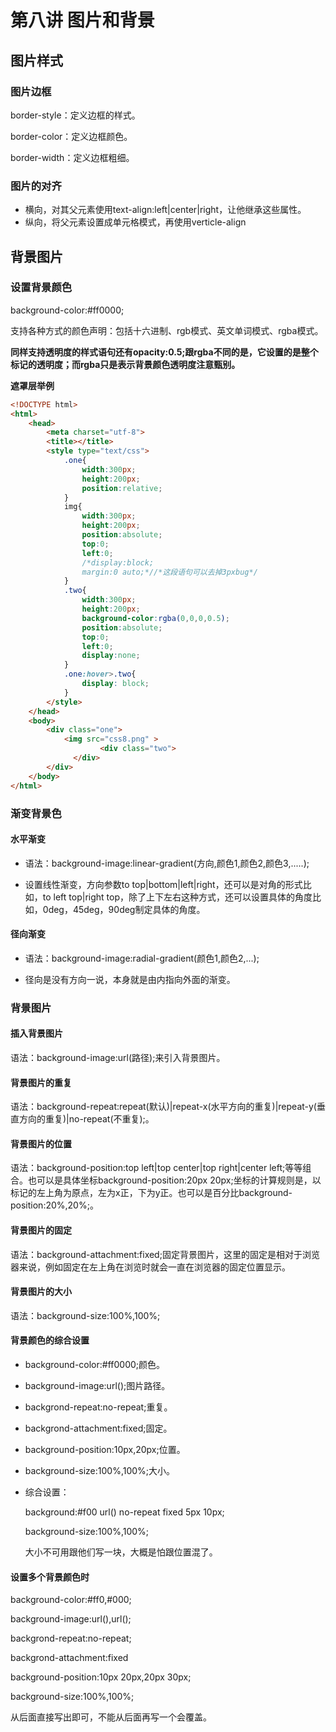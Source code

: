 # 第八讲 图片和背景

## 图片样式

### 图片边框

border-style：定义边框的样式。

border-color：定义边框颜色。

border-width：定义边框粗细。

### 图片的对齐

- 横向，对其父元素使用text-align:left|center|right，让他继承这些属性。
- 纵向，将父元素设置成单元格模式，再使用verticle-align

## 背景图片

### 设置背景颜色

background-color:#ff0000;

支持各种方式的颜色声明：包括十六进制、rgb模式、英文单词模式、rgba模式。

**同样支持透明度的样式语句还有opacity:0.5;跟rgba不同的是，它设置的是整个标记的透明度；而rgba只是表示背景颜色透明度注意甄别。**

**遮罩层举例**

````html
<!DOCTYPE html>
<html>
	<head>
		<meta charset="utf-8">
		<title></title>
		<style type="text/css">
			.one{
				width:300px;
				height:200px;
				position:relative;
			}
			img{
				width:300px;
				height:200px;
				position:absolute;
				top:0;
				left:0;
				/*display:block;
				margin:0 auto;*//*这段语句可以去掉3pxbug*/
			}
			.two{
				width:300px;
				height:200px;
				background-color:rgba(0,0,0,0.5);
				position:absolute;
				top:0;
				left:0;
				display:none;
			}
			.one:hover>.two{
				display: block;
			}
		</style>
	</head>
	<body>
		<div class="one">
			<img src="css8.png" >
                    <div class="two">
		      </div>
		</div>
	</body>
</html>
````

### 渐变背景色

#### 水平渐变

- 语法：background-image:linear-gradient(方向,颜色1,颜色2,颜色3,.....);

- 设置线性渐变，方向参数to top|bottom|left|right，还可以是对角的形式比如，to left top|right top，除了上下左右这种方式，还可以设置具体的角度比如，0deg，45deg，90deg制定具体的角度。

#### 径向渐变

- 语法：background-image:radial-gradient(颜色1,颜色2,...);

- 径向是没有方向一说，本身就是由内指向外面的渐变。

### 背景图片

#### 插入背景图片

语法：background-image:url(路径);来引入背景图片。

#### 背景图片的重复

语法：background-repeat:repeat(默认)|repeat-x(水平方向的重复)|repeat-y(垂直方向的重复)|no-repeat(不重复);。

#### 背景图片的位置

语法：background-position:top left|top center|top right|center left;等等组合。也可以是具体坐标background-position:20px 20px;坐标的计算规则是，以标记的左上角为原点，左为x正，下为y正。也可以是百分比background-position:20%,20%;。

#### 背景图片的固定

语法：background-attachment:fixed;固定背景图片，这里的固定是相对于浏览器来说，例如固定在左上角在浏览时就会一直在浏览器的固定位置显示。

#### 背景图片的大小

语法：background-size:100%,100%;

#### 背景颜色的综合设置

- background-color:#ff0000;颜色。

- background-image:url();图片路径。

- backgrond-repeat:no-repeat;重复。

- backgrond-attachment:fixed;固定。
- background-position:10px,20px;位置。

- background-size:100%,100%;大小。

- 综合设置：

  background:#f00 url() no-repeat fixed 5px 10px;

  background-size:100%,100%;

  大小不可用跟他们写一块，大概是怕跟位置混了。

#### **设置多个背景颜色时**

background-color:#ff0,#000;

background-image:url(),url();

backgrond-repeat:no-repeat;

backgrond-attachment:fixed

background-position:10px 20px,20px 30px;

background-size:100%,100%;

从后面直接写出即可，不能从后面再写一个会覆盖。